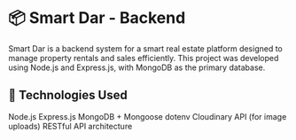 # 📦 Smart Dar - Backend

Smart Dar is a backend system for a smart real estate platform designed to manage property rentals and sales efficiently. This project was developed using Node.js and Express.js, with MongoDB as the primary database.

## 🧰 Technologies Used

Node.js
Express.js
MongoDB + Mongoose
dotenv
Cloudinary API (for image uploads)
RESTful API architecture
